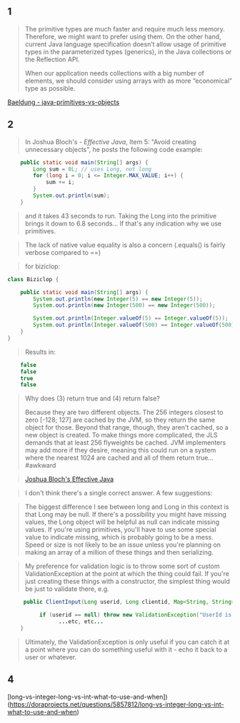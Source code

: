 
## 1
>The primitive types are much faster and require much less memory. Therefore, we might want to prefer using them.
> On the other hand, current Java language specification doesn’t allow usage of primitive types in the parameterized 
> types (generics), in the Java collections or the Reflection API.
>
> When our application needs collections with a big number of elements, we should consider using arrays with as more 
> “economical” type as possible.

[Baeldung - java-primitives-vs-objects](https://www.baeldung.com/java-primitives-vs-objects)


## 2
> In Joshua Bloch's - _Effective Java_, Item 5: "Avoid creating unnecessary objects", he posts the following code 
> example:

```java
    public static void main(String[] args) {
        Long sum = 0L; // uses Long, not long
        for (long i = 0; i <= Integer.MAX_VALUE; i++) {
            sum += i;
        }
        System.out.println(sum);
    }
```

>and it takes 43 seconds to run. Taking the Long into the primitive brings it down to 6.8 seconds... If that's any 
> indication why we use primitives.

>The lack of native value equality is also a concern (.equals() is fairly verbose compared to ==)

>for biziclop:

```java
class Biziclop {

    public static void main(String[] args) {
        System.out.println(new Integer(5) == new Integer(5));
        System.out.println(new Integer(500) == new Integer(500));

        System.out.println(Integer.valueOf(5) == Integer.valueOf(5));
        System.out.println(Integer.valueOf(500) == Integer.valueOf(500));
    }
}
```

>Results in:

```java
    false
    false
    true
    false
```

>Why does (3) return true and (4) return false?
>
>Because they are two different objects. The 256 integers closest to zero [-128; 127] are cached by the JVM, so they return the same object for those. Beyond that range, though, they aren't cached, so a new object is created. To make things more complicated, the JLS demands that at least 256 flyweights be cached. JVM implementers may add more if they desire, meaning this could run on a system where the nearest 1024 are cached and all of them return true... #awkward

> [Joshua Bloch's Effective Java](https://lubimyczytac.pl/ksiazka/4859222/java-efektywne-programowanie-wydanie-iii)


>I don't think there's a single correct answer. A few suggestions:

>   The biggest difference I see between long and Long in this context is that Long may be null. If there's a possibility you might have missing values, the Long object will be helpful as null can indicate missing values. If you're using primitives, you'll have to use some special value to indicate missing, which is probably going to be a mess. Speed or size is not likely to be an issue unless you're planning on making an array of a million of these things and then serializing.

>    My preference for validation logic is to throw some sort of custom ValidationException at the point at which the thing could fail. If you're just creating these things with a constructor, the simplest thing would be just to validate there, e.g.

```java
     public ClientInput(Long userid, Long clientid, Map<String, String> parameterMap, Long timeout_ms, boolean debug) throws ValidationException {          

          if (userid == null) throw new ValidationException("UserId is required"); 
                ...etc, etc...
    }
```
>Ultimately, the ValidationException is only useful if you can catch it at a point where you can do something useful with it - echo it back to a user or whatever.



## 4
[long-vs-integer-long-vs-int-what-to-use-and-when])(https://doraprojects.net/questions/5857812/long-vs-integer-long-vs-int-what-to-use-and-when)